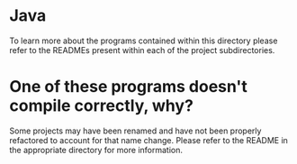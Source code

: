 # Java
To learn more about the programs contained within this directory please refer to the READMEs present within each of the project subdirectories.

# One of these programs doesn't compile correctly, why?
Some projects may have been renamed and have not been properly refactored to account for that name change. Please refer to the README in the appropriate directory for more information.